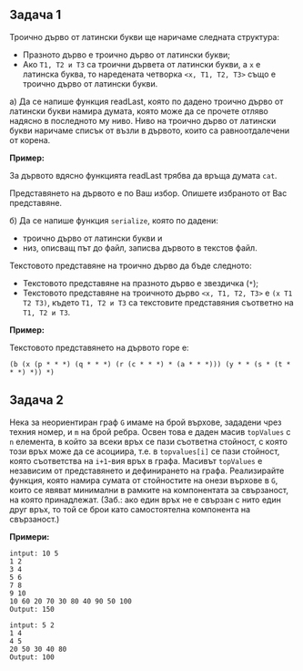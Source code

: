 ## Задача 1
Троично дърво от латински букви ще наричаме следната структура:
- Празното дърво е троично дърво от латински букви;
- Ако `Т1, Т2 и Т3` са троични дървета от латински букви, а `x` е латинска буква, то наредената
четворка `<x, Т1, Т2, Т3>` също е троично дърво от латински букви.

а) Да се напише функция readLast, която по дадено троично
дърво от латински букви намира думата, която може да се прочете
отляво надясно в последното му ниво. Ниво на троично дърво от
латински букви наричаме списък от възли в дървото, които са
равноотдалечени от корена.

**Пример:** 

За дървото вдясно функцията readLast трябва да връща
думата `cat`.

Представянето на дървото е по Ваш избор. Опишете избраното от
Вас представяне.

б) Да се напише функция `serialize`, която по дадени: 
- троично дърво от латински букви и 
- низ, описващ път до файл, записва дървото в текстов файл. 

Текстовото представяне на троично дърво да бъде следното:
- Текстовото представяне на празното дърво е звездичка (`*`);
- Текстовото представяне на троичното дърво `<x, Т1, Т2, Т3>` е `(x T1 T2 T3)`, където `T1,
T2 и T3` са текстовите представяния съответно на `Т1, Т2 и Т3`.


**Пример:**

 Текстовото представянето на дървото горе е:

`(b (x (p * * *) (q * * *) (r (c * * *) * (a * * *))) (y * * (s * (t * * *) *)) *)`

## Задача 2
Нека за неориентиран граф `G` имаме на брой върхове, зададени чрез техния номер, и `m` на брой ребра. Освен това е даден масив `topValues` с `n` елемента, в който за всеки връх се пази съответна стойност, с която този връх може да се асоциира, т.е. в `topvalues[i]` се пази стойност, която съответства на `i+1`-вия връх в графа. Масивът `topValues` е независим от представянето и дефинирането на графа. Реализирайте функция, която намира сумата от стойностите на онези върхове в `G`, които се явяват минимални в рамките на компонентата за свързаност, на която принадлежат. (Заб.: ако един връх не е свързан с нито един друг връх, то той се брои като самостоятелна компонента на свързаност.)

**Примери:**
```
intput: 10 5 
1 2 
3 4 
5 6 
7 8 
9 10 
10 60 20 70 30 80 40 90 50 100
Output: 150
```
```
intput: 5 2 
1 4
4 5 
20 50 30 40 80
Output: 100
```